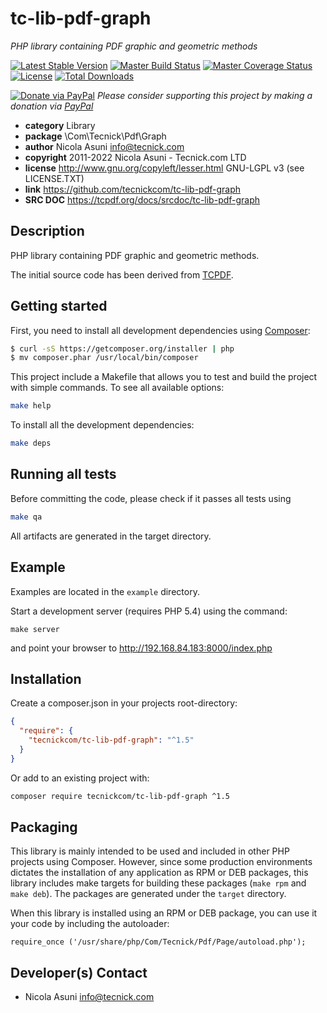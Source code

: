 # tc-lib-pdf-graph

_PHP library containing PDF graphic and geometric methods_

[![Latest Stable Version](https://poser.pugx.org/tecnickcom/tc-lib-pdf-graph/version)](https://packagist.org/packages/tecnickcom/tc-lib-pdf-graph)
[![Master Build Status](https://secure.travis-ci.org/tecnickcom/tc-lib-pdf-graph.png?branch=main)](https://travis-ci.org/tecnickcom/tc-lib-pdf-graph?branch=main)
[![Master Coverage Status](https://coveralls.io/repos/tecnickcom/tc-lib-pdf-graph/badge.svg?branch=main&service=github)](https://coveralls.io/github/tecnickcom/tc-lib-pdf-graph?branch=main)
[![License](https://poser.pugx.org/tecnickcom/tc-lib-pdf-graph/license)](https://packagist.org/packages/tecnickcom/tc-lib-pdf-graph)
[![Total Downloads](https://poser.pugx.org/tecnickcom/tc-lib-pdf-graph/downloads)](https://packagist.org/packages/tecnickcom/tc-lib-pdf-graph)

[![Donate via PayPal](https://img.shields.io/badge/donate-paypal-87ceeb.svg)](https://www.paypal.com/cgi-bin/webscr?cmd=_donations&currency_code=GBP&business=paypal@tecnick.com&item_name=donation%20for%20tc-lib-pdf-graph%20project)
_Please consider supporting this project by making a donation via [PayPal](https://www.paypal.com/cgi-bin/webscr?cmd=_donations&currency_code=GBP&business=paypal@tecnick.com&item_name=donation%20for%20tc-lib-pdf-graph%20project)_

- **category** Library
- **package** \Com\Tecnick\Pdf\Graph
- **author** Nicola Asuni <info@tecnick.com>
- **copyright** 2011-2022 Nicola Asuni - Tecnick.com LTD
- **license** http://www.gnu.org/copyleft/lesser.html GNU-LGPL v3 (see LICENSE.TXT)
- **link** https://github.com/tecnickcom/tc-lib-pdf-graph
- **SRC DOC** https://tcpdf.org/docs/srcdoc/tc-lib-pdf-graph

## Description

PHP library containing PDF graphic and geometric methods.

The initial source code has been derived from [TCPDF](http://www.tcpdf.org).

## Getting started

First, you need to install all development dependencies using [Composer](https://getcomposer.org/):

```bash
$ curl -sS https://getcomposer.org/installer | php
$ mv composer.phar /usr/local/bin/composer
```

This project include a Makefile that allows you to test and build the project with simple commands.
To see all available options:

```bash
make help
```

To install all the development dependencies:

```bash
make deps
```

## Running all tests

Before committing the code, please check if it passes all tests using

```bash
make qa
```

All artifacts are generated in the target directory.

## Example

Examples are located in the `example` directory.

Start a development server (requires PHP 5.4) using the command:

```
make server
```

and point your browser to <http://192.168.84.183:8000/index.php>

## Installation

Create a composer.json in your projects root-directory:

```json
{
  "require": {
    "tecnickcom/tc-lib-pdf-graph": "^1.5"
  }
}
```

Or add to an existing project with:

```bash
composer require tecnickcom/tc-lib-pdf-graph ^1.5
```

## Packaging

This library is mainly intended to be used and included in other PHP projects using Composer.
However, since some production environments dictates the installation of any application as RPM or DEB packages,
this library includes make targets for building these packages (`make rpm` and `make deb`).
The packages are generated under the `target` directory.

When this library is installed using an RPM or DEB package, you can use it your code by including the autoloader:

```
require_once ('/usr/share/php/Com/Tecnick/Pdf/Page/autoload.php');
```

## Developer(s) Contact

- Nicola Asuni <info@tecnick.com>
